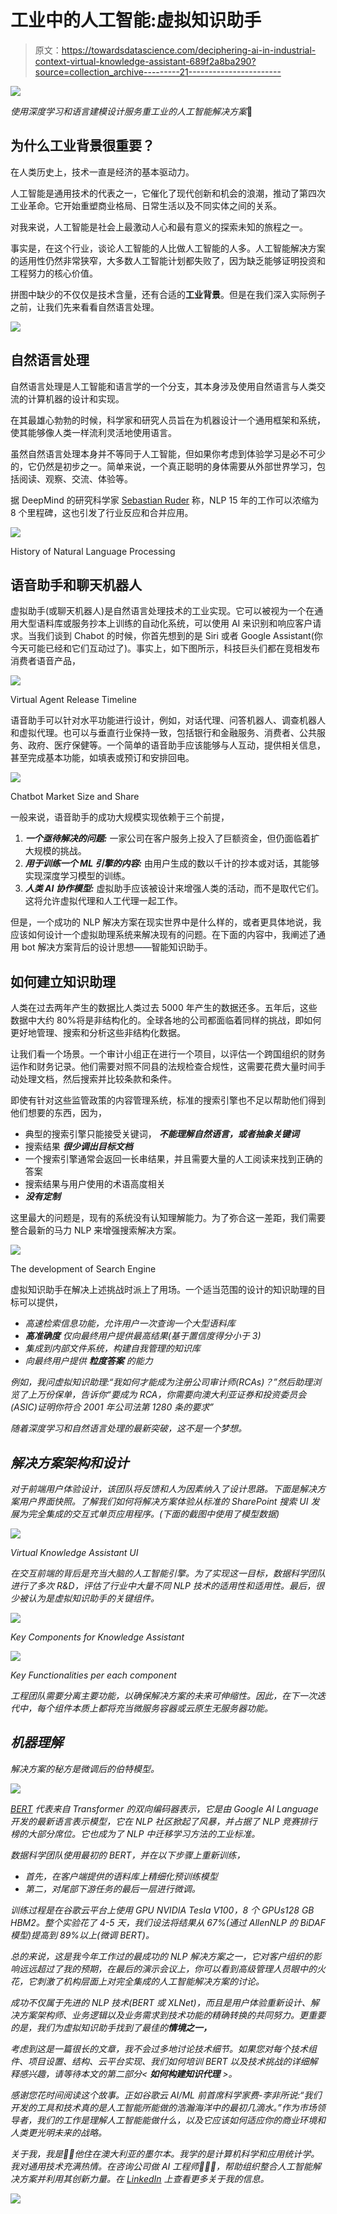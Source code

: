 # 工业中的人工智能:虚拟知识助手

> 原文：<https://towardsdatascience.com/deciphering-ai-in-industrial-context-virtual-knowledge-assistant-689f2a8ba290?source=collection_archive---------21----------------------->

![](img/6828e95f17ccf26469c3bb6bc7342d5d.png)

*使用深度学习和语言建模设计服务重工业的人工智能解决方案*🤖

## 为什么工业背景很重要？

在人类历史上，技术一直是经济的基本驱动力。

人工智能是通用技术的代表之一，它催化了现代创新和机会的浪潮，推动了第四次工业革命。它开始重塑商业格局、日常生活以及不同实体之间的关系。

对我来说，人工智能是社会上最激动人心和最有意义的探索未知的旅程之一。

事实是，在这个行业，谈论人工智能的人比做人工智能的人多。人工智能解决方案的适用性仍然非常狭窄，大多数人工智能计划都失败了，因为缺乏能够证明投资和工程努力的核心价值。

拼图中缺少的不仅仅是技术含量，还有合适的**工业背景**。但是在我们深入实际例子之前，让我们先来看看自然语言处理。

![](img/73aa8beaa0582f61509faae43a24bfd1.png)

## 自然语言处理

自然语言处理是人工智能和语言学的一个分支，其本身涉及使用自然语言与人类交流的计算机器的设计和实现。

在其最雄心勃勃的时候，科学家和研究人员旨在为机器设计一个通用框架和系统，使其能够像人类一样流利灵活地使用语言。

虽然自然语言处理本身并不等同于人工智能，但如果你考虑到体验学习是必不可少的，它仍然是初步之一。简单来说，一个真正聪明的身体需要从外部世界学习，包括阅读、观察、交流、体验等。

据 DeepMind 的研究科学家 [Sebastian Ruder](http://ruder.io/) 称，NLP 15 年的工作可以浓缩为 8 个里程碑，这也引发了行业反应和合并应用。

![](img/9621e0a75f098173ab46fc5273ee2686.png)

History of Natural Language Processing

## 语音助手和聊天机器人

虚拟助手(或聊天机器人)是自然语言处理技术的工业实现。它可以被视为一个在通用大型语料库或服务抄本上训练的自动化系统，可以使用 AI 来识别和响应客户请求。当我们谈到 Chabot 的时候，你首先想到的是 Siri 或者 Google Assistant(你今天可能已经和它们互动过了)。事实上，如下图所示，科技巨头们都在竞相发布消费者语音产品，

![](img/bdcc40d80e0cbae68c911c5c030205d7.png)

Virtual Agent Release Timeline

语音助手可以针对水平功能进行设计，例如，对话代理、问答机器人、调查机器人和虚拟代理。也可以与垂直行业保持一致，包括银行和金融服务、消费者、公共服务、政府、医疗保健等。一个简单的语音助手应该能够与人互动，提供相关信息，甚至完成基本功能，如填表或预订和安排回电。

![](img/b55a924ac51dc325092d9234d4bc6277.png)

Chatbot Market Size and Share

一般来说，语音助手的成功大规模实现依赖于三个前提，

1.  ***一个亟待解决的问题:*** 一家公司在客户服务上投入了巨额资金，但仍面临着扩大规模的挑战。
2.  ***用于训练一个 ML 引擎的内容:*** 由用户生成的数以千计的抄本或对话，其能够实现深度学习模型的训练。
3.  ***人类 AI 协作模型:*** 虚拟助手应该被设计来增强人类的活动，而不是取代它们。这将允许虚拟代理和人工代理一起工作。

但是，一个成功的 NLP 解决方案在现实世界中是什么样的，或者更具体地说，我应该如何设计一个虚拟助理系统来解决现有的问题。在下面的内容中，我阐述了通用 bot 解决方案背后的设计思想——智能知识助手。

## 如何建立知识助理

人类在过去两年产生的数据比人类过去 5000 年产生的数据还多。五年后，这些数据中大约 80%将是非结构化的。全球各地的公司都面临着同样的挑战，即如何更好地管理、搜索和分析这些非结构化数据。

让我们看一个场景。一个审计小组正在进行一个项目，以评估一个跨国组织的财务运作和财务记录。他们需要对照不同县的法规检查合规性，这需要花费大量时间手动处理文档，然后搜索并比较条款和条件。

即使有针对这些监管政策的内容管理系统，标准的搜索引擎也不足以帮助他们得到他们想要的东西，因为，

*   典型的搜索引擎只能接受关键词， ***不能理解自然语言，或者抽象关键词***
*   搜索结果 ***很少调出目标文档***
*   一个搜索引擎通常会返回一长串结果，并且需要大量的人工阅读来找到正确的答案
*   搜索结果与用户使用的术语高度相关
*   ***没有定制***

这里最大的问题是，现有的系统没有认知理解能力。为了弥合这一差距，我们需要整合最新的马力 NLP 来增强搜索解决方案。

![](img/812bea437eec7fa8cc8b861e92595a7a.png)

The development of Search Engine

虚拟知识助手在解决上述挑战时派上了用场。一个适当范围的设计的知识助理的目标可以提供，

*   *高速检索信息功能，允许用户一次查询一个大型语料库*
*   ****高准确度*** 仅向最终用户提供最高结果(基于置信度得分小于 3)*
*   *集成到内部文件系统，构建自我管理的知识库*
*   *向最终用户提供 ***粒度答案*** 的能力*

*例如，我问虚拟知识助理:“我如何才能成为注册公司审计师(RCAs)？”然后助理浏览了上万份保单，告诉你“要成为 RCA，你需要向澳大利亚证券和投资委员会(ASIC)证明你符合 2001 年公司法第 1280 条的要求”*

*随着深度学习和自然语言处理的最新突破，这不是一个梦想。*

## *解决方案架构和设计*

*对于前端用户体验设计，该团队将反馈和人为因素纳入了设计思路。下面是解决方案用户界面快照。了解我们如何将解决方案体验从标准的 SharePoint 搜索 UI 发展为完全集成的交互式单页应用程序。(下面的截图中使用了模型数据)*

*![](img/44fbf03adbfe221b50f05a03cf0d28b8.png)*

*Virtual Knowledge Assistant UI*

*在交互前端的背后是充当大脑的人工智能引擎。为了实现这一目标，数据科学团队进行了多次 R&D，评估了行业中大量不同 NLP 技术的适用性和适用性。最后，很少被认为是虚拟知识助手的关键组件。*

*![](img/64f8468c5b65d9ba0ce5525e40b29ac6.png)*

*Key Components for Knowledge Assistant*

*![](img/1b437129fd25ac44195185a1ff74487a.png)*

*Key Functionalities per each component*

*工程团队需要分离主要功能，以确保解决方案的未来可伸缩性。因此，在下一次迭代中，每个组件本质上都将充当微服务容器或云原生无服务器功能。*

## *机器理解*

*解决方案的秘方是微调后的伯特模型。*

*![](img/bb771f031ee4ab8562dfb610950bc0d5.png)*

*[BERT](https://github.com/google-research/bert) 代表来自 Transformer 的双向编码器表示，它是由 Google AI Language 开发的最新语言表示模型，它在 NLP 社区掀起了风暴，并占据了 NLP 竞赛排行榜的大部分席位。它也成为了 NLP 中迁移学习方法的工业标准。*

*数据科学团队使用最初的 BERT，并在以下步骤上重新训练，*

*   *首先，在客户端提供的语料库上精细化预训练模型*
*   *第二，对尾部下游任务的最后一层进行微调。*

*训练过程是在谷歌云平台上使用 GPU NVIDIA Tesla V100，8 个 GPUs128 GB HBM2。整个实验花了 4-5 天，我们设法将结果从 67%(通过 AllenNLP 的 BiDAF 模型)提高到 89%以上(微调 BERT)。*

*总的来说，这是我今年工作过的最成功的 NLP 解决方案之一，它对客户组织的影响远远超过了我的预期，在最后的演示会议上，你可以看到高级管理人员眼中的火花，它刺激了机构层面上对完全集成的人工智能解决方案的讨论。*

*成功不仅属于先进的 NLP 技术(BERT 或 XLNet)，而且是用户体验重新设计、解决方案架构师、业务逻辑以及业务需求到技术功能的精确转换的共同努力。更重要的是，我们为虚拟知识助手找到了最佳的**情境之一，***

*考虑到这是一篇很长的文章，我不会过多地讨论技术细节。如果您对每个技术组件、项目设置、结构、云平台实现、我们如何培训 BERT 以及技术挑战的详细解释感兴趣，请等待本文的第二部分< ***如何构建知识代理*** >。*

*感谢您花时间阅读这个故事。正如谷歌云 AI/ML 前首席科学家费-李非所说:“我们开发的工具和技术真的是人工智能所能做的浩瀚海洋中的最初几滴水。”作为市场领导者，我们的工作是理解人工智能能做什么，以及它应该如何适应你的商业环境和人类更光明未来的战略。*

**关于我，我是*👧🏻他住在澳大利亚的墨尔本。我学的是计算机科学和应用统计学。我对通用技术充满热情。在咨询公司做 AI 工程师👩🏻‍🔬，帮助组织整合人工智能解决方案并利用其创新力量。在 [LinkedIn](https://www.linkedin.com/in/catherine-wang-67547a53/) 上查看更多关于我的信息。*

*![](img/150f12397b55b0666eebbcceda5ee209.png)*